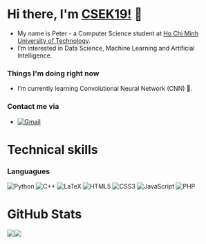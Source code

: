 # Hi there, I'm [CSEK19!](https://github.com/CSEK19) 👋
- My name is Peter - a Computer Science student at [Ho Chi Minh University of Technology](https://edurank.org/uni/ho-chi-minh-city-university-of-technology/).
- I’m interested in Data Science, Machine Learning and Artificial Intelligence.
### Things I'm doing right now
- I’m currently learning Convolutional Neural Network (CNN) 🌱.
### Contact me via
- [<img alt="Gmail" src="https://img.shields.io/badge/Gmail-D14836?style=for-the-badge&logo=gmail&logoColor=white" />](mailto:phat.tran.k19@gmail.com)

# Technical skills

### Languagues
![Python](https://img.shields.io/badge/python-3670A0?style=for-the-badge&logo=python&logoColor=ffdd54)
![C++](https://img.shields.io/badge/c++-%2300599C.svg?style=for-the-badge&logo=c%2B%2B&logoColor=white)
![LaTeX](https://img.shields.io/badge/latex-%23008080.svg?style=for-the-badge&logo=latex&logoColor=white)
![HTML5](https://img.shields.io/badge/html5-%23E34F26.svg?style=for-the-badge&logo=html5&logoColor=white)
![CSS3](https://img.shields.io/badge/css3-%231572B6.svg?style=for-the-badge&logo=css3&logoColor=white)
![JavaScript](https://img.shields.io/badge/javascript-%23323330.svg?style=for-the-badge&logo=javascript&logoColor=%23F7DF1E)
![PHP](https://img.shields.io/badge/php-%23777BB4.svg?style=for-the-badge&logo=php&logoColor=white)
<!---
CSEK19/CSEK19 is a ✨ special ✨ repository because its `README.md` (this file) appears on your GitHub profile.
You can click the Preview link to take a look at your changes.
--->

# GitHub Stats
<div style="display: flex; flex-direction: row; margin: auto;   margin-left: auto;
  margin-right: auto;
">
 <img class="img" src="https://github-readme-stats.vercel.app/api?username=CSEK19&show_icons=true&theme=onedark" />
 <img class="img" src="https://github-readme-stats.vercel.app/api/top-langs/?username=CSEK19&theme=onedark&layout=compact" />
</div>
